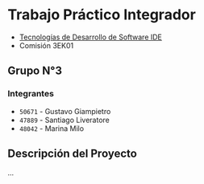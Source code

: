 # Trabajo Práctico Integrador
- [Tecnologías de Desarrollo de Software IDE](https://github.com/NetUTNRosario/Labs)
- Comisión 3EK01

## Grupo N°3
### Integrantes
- `50671` - Gustavo Giampietro
- `47889` - Santiago Liveratore
-  `48042` - Marina Milo

## Descripción del Proyecto
...

